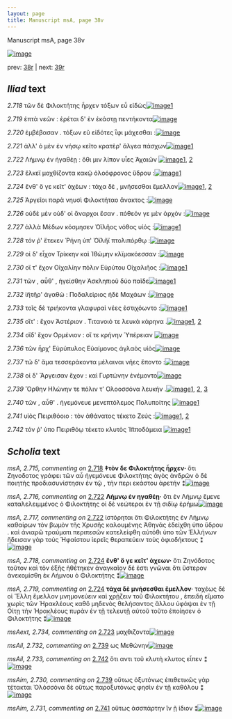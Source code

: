 ```yaml
---
layout: page
title: Manuscript msA, page 38v
---
```


Manuscript msA, page 38v

[![image](http://www.homermultitext.org/iipsrv?OBJ=IIP,1.0&FIF=/project/homer/pyramidal/deepzoom/hmt/vaimg/2017a/VA038VN_0540.tif&WID=100&CVT=JPEG)](http://www.homermultitext.org/ict2/?urn=urn:cite2:hmt:vaimg.2017a:VA038VN_0540)

prev:  [38r](../38r) | next:  [39r](../39r)

## *Iliad* text

*2.718* <a id="2.718"/> τῶν δὲ Φιλοκτήτης 					ἦρχεν τόξων εὖ εἰδὼς[![image](http://www.homermultitext.org/iipsrv?OBJ=IIP,1.0&FIF=/project/homer/pyramidal/deepzoom/hmt/vaimg/2017a/VA038VN_0540.tif&RGN=0.469,0.2302,0.386,0.0316&WID=1000&CVT=JPEG)](http://www.homermultitext.org/ict2/?urn=urn:cite2:hmt:vaimg.2017a:VA038VN_0540@0.469,0.2302,0.386,0.0316)[1](#msA_2.715)

*2.719* <a id="2.719"/> ἑπτὰ νεῶν : ἐρέται δ' ἐν ἑκάστῃ πεντήκοντα[![image](http://www.homermultitext.org/iipsrv?OBJ=IIP,1.0&FIF=/project/homer/pyramidal/deepzoom/hmt/vaimg/2017a/VA038VN_0540.tif&RGN=0.469,0.2498,0.386,0.0316&WID=1000&CVT=JPEG)](http://www.homermultitext.org/ict2/?urn=urn:cite2:hmt:vaimg.2017a:VA038VN_0540@0.469,0.2498,0.386,0.0316)

*2.720* <a id="2.720"/> ἐμβέβασαν . τόξων εῦ εἰδότες ῗφι μάχεσθαι :[![image](http://www.homermultitext.org/iipsrv?OBJ=IIP,1.0&FIF=/project/homer/pyramidal/deepzoom/hmt/vaimg/2017a/VA038VN_0540.tif&RGN=0.469,0.2709,0.386,0.0316&WID=1000&CVT=JPEG)](http://www.homermultitext.org/ict2/?urn=urn:cite2:hmt:vaimg.2017a:VA038VN_0540@0.469,0.2709,0.386,0.0316)

*2.721* <a id="2.721"/> ἀλλ' ὁ μὲν ἐν νήσῳ κεῖτο κρατὲρ' ἄλγεα πάσχων[![image](http://www.homermultitext.org/iipsrv?OBJ=IIP,1.0&FIF=/project/homer/pyramidal/deepzoom/hmt/vaimg/2017a/VA038VN_0540.tif&RGN=0.469,0.2889,0.386,0.0316&WID=1000&CVT=JPEG)](http://www.homermultitext.org/ict2/?urn=urn:cite2:hmt:vaimg.2017a:VA038VN_0540@0.469,0.2889,0.386,0.0316)[1](#msAim_2.726)

*2.722* <a id="2.722"/> Λήμνῳ ἐν ἠγαθέῃ : 					ὅθι μιν λίπον υἷες Ἀχαιῶν 				[![image](http://www.homermultitext.org/iipsrv?OBJ=IIP,1.0&FIF=/project/homer/pyramidal/deepzoom/hmt/vaimg/2017a/VA038VN_0540.tif&RGN=0.479,0.307,0.386,0.0316&WID=1000&CVT=JPEG)](http://www.homermultitext.org/ict2/?urn=urn:cite2:hmt:vaimg.2017a:VA038VN_0540@0.479,0.307,0.386,0.0316)[1](#msA_2.717), [2](#msA_2.716)

*2.723* <a id="2.723"/> ἕλκεϊ μοχθίζοντα κακῷ ὀλοόφρονος ὕδρου :[![image](http://www.homermultitext.org/iipsrv?OBJ=IIP,1.0&FIF=/project/homer/pyramidal/deepzoom/hmt/vaimg/2017a/VA038VN_0540.tif&RGN=0.478,0.3251,0.386,0.0316&WID=1000&CVT=JPEG)](http://www.homermultitext.org/ict2/?urn=urn:cite2:hmt:vaimg.2017a:VA038VN_0540@0.478,0.3251,0.386,0.0316)[1](#msAext_2.734)

*2.724* <a id="2.724"/> ἔνθ' ὅ γε κεῖτ' ἀχέων : τάχα δὲ , μνήσεσθαι ἔμελλον[![image](http://www.homermultitext.org/iipsrv?OBJ=IIP,1.0&FIF=/project/homer/pyramidal/deepzoom/hmt/vaimg/2017a/VA038VN_0540.tif&RGN=0.482,0.3454,0.386,0.0316&WID=1000&CVT=JPEG)](http://www.homermultitext.org/ict2/?urn=urn:cite2:hmt:vaimg.2017a:VA038VN_0540@0.482,0.3454,0.386,0.0316)[1](#msA_2.719), [2](#msA_2.718)

*2.725* <a id="2.725"/> Ἀργεῖοι παρὰ νηυσὶ 						 Φιλοκτήταο ἄνακτος :[![image](http://www.homermultitext.org/iipsrv?OBJ=IIP,1.0&FIF=/project/homer/pyramidal/deepzoom/hmt/vaimg/2017a/VA038VN_0540.tif&RGN=0.478,0.3649,0.386,0.0316&WID=1000&CVT=JPEG)](http://www.homermultitext.org/ict2/?urn=urn:cite2:hmt:vaimg.2017a:VA038VN_0540@0.478,0.3649,0.386,0.0316)

*2.726* <a id="2.726"/> οὐδὲ μὲν οὐδ' οἱ ἄναρχοι ἔσαν . πόθεόν γε μὲν ἀρχὸν :[![image](http://www.homermultitext.org/iipsrv?OBJ=IIP,1.0&FIF=/project/homer/pyramidal/deepzoom/hmt/vaimg/2017a/VA038VN_0540.tif&RGN=0.478,0.3815,0.386,0.0316&WID=1000&CVT=JPEG)](http://www.homermultitext.org/ict2/?urn=urn:cite2:hmt:vaimg.2017a:VA038VN_0540@0.478,0.3815,0.386,0.0316)

*2.727* <a id="2.727"/> ἀλλὰ Μέδων κόσμησεν 						 Ὀϊλῆος νόθος υἱός :[![image](http://www.homermultitext.org/iipsrv?OBJ=IIP,1.0&FIF=/project/homer/pyramidal/deepzoom/hmt/vaimg/2017a/VA038VN_0540.tif&RGN=0.473,0.4003,0.386,0.0316&WID=1000&CVT=JPEG)](http://www.homermultitext.org/ict2/?urn=urn:cite2:hmt:vaimg.2017a:VA038VN_0540@0.473,0.4003,0.386,0.0316)[1](#msA_2.720)

*2.728* <a id="2.728"/> τόν ῥ' ἔτεκεν Ῥήνη ὑπ' 						 Ὀϊλῆϊ πτολιπόρθῳ :[![image](http://www.homermultitext.org/iipsrv?OBJ=IIP,1.0&FIF=/project/homer/pyramidal/deepzoom/hmt/vaimg/2017a/VA038VN_0540.tif&RGN=0.47,0.4206,0.386,0.0316&WID=1000&CVT=JPEG)](http://www.homermultitext.org/ict2/?urn=urn:cite2:hmt:vaimg.2017a:VA038VN_0540@0.47,0.4206,0.386,0.0316)

*2.729* <a id="2.729"/> οἱ δ' εἶχον Τρίκκην καὶ Ἰ̈θώμην κλϊμακόεσσαν :[![image](http://www.homermultitext.org/iipsrv?OBJ=IIP,1.0&FIF=/project/homer/pyramidal/deepzoom/hmt/vaimg/2017a/VA038VN_0540.tif&RGN=0.477,0.4387,0.386,0.0316&WID=1000&CVT=JPEG)](http://www.homermultitext.org/ict2/?urn=urn:cite2:hmt:vaimg.2017a:VA038VN_0540@0.477,0.4387,0.386,0.0316)

*2.730* <a id="2.730"/> οἵ τ' ἔχον Οἰχαλίην πόλιν Εὐρύτου 					 Οἰχαλιῆος :[![image](http://www.homermultitext.org/iipsrv?OBJ=IIP,1.0&FIF=/project/homer/pyramidal/deepzoom/hmt/vaimg/2017a/VA038VN_0540.tif&RGN=0.471,0.4567,0.386,0.0316&WID=1000&CVT=JPEG)](http://www.homermultitext.org/ict2/?urn=urn:cite2:hmt:vaimg.2017a:VA038VN_0540@0.471,0.4567,0.386,0.0316)[1](#msA_2.721)

*2.731* <a id="2.731"/> τῶν , αὖθ' , ἡγείσθην Ἀσκληπιοῦ δύο παῖδε[![image](http://www.homermultitext.org/iipsrv?OBJ=IIP,1.0&FIF=/project/homer/pyramidal/deepzoom/hmt/vaimg/2017a/VA038VN_0540.tif&RGN=0.471,0.4763,0.386,0.0316&WID=1000&CVT=JPEG)](http://www.homermultitext.org/ict2/?urn=urn:cite2:hmt:vaimg.2017a:VA038VN_0540@0.471,0.4763,0.386,0.0316)[1](#msAim_2.727)

*2.732* <a id="2.732"/> ἰ̈ητῆρ' ἀγαθὼ : Ποδαλείριος ἠδὲ Μαχάων :[![image](http://www.homermultitext.org/iipsrv?OBJ=IIP,1.0&FIF=/project/homer/pyramidal/deepzoom/hmt/vaimg/2017a/VA038VN_0540.tif&RGN=0.471,0.4959,0.386,0.0316&WID=1000&CVT=JPEG)](http://www.homermultitext.org/ict2/?urn=urn:cite2:hmt:vaimg.2017a:VA038VN_0540@0.471,0.4959,0.386,0.0316)

*2.733* <a id="2.733"/> τοῖς δὲ τριήκοντα γλαφυραὶ νέες ἐστιχόωντο :[![image](http://www.homermultitext.org/iipsrv?OBJ=IIP,1.0&FIF=/project/homer/pyramidal/deepzoom/hmt/vaimg/2017a/VA038VN_0540.tif&RGN=0.471,0.5139,0.386,0.0316&WID=1000&CVT=JPEG)](http://www.homermultitext.org/ict2/?urn=urn:cite2:hmt:vaimg.2017a:VA038VN_0540@0.471,0.5139,0.386,0.0316)[1](#msAim_2.728)

*2.735* <a id="2.735"/> οἵτ' : ἔχον Ἀστέριον . Τιτανοιό τε λευκὰ κάρηνα .[![image](http://www.homermultitext.org/iipsrv?OBJ=IIP,1.0&FIF=/project/homer/pyramidal/deepzoom/hmt/vaimg/2017a/VA038VN_0540.tif&RGN=0.478,0.5342,0.386,0.0316&WID=1000&CVT=JPEG)](http://www.homermultitext.org/ict2/?urn=urn:cite2:hmt:vaimg.2017a:VA038VN_0540@0.478,0.5342,0.386,0.0316)[1](#msAim_2.729), [2](#msA_2.722)

*2.734* <a id="2.734"/> οἵδ' ἔχον Ορμένιον : οἵ τε κρήνην Ὑπέρειαν 				[![image](http://www.homermultitext.org/iipsrv?OBJ=IIP,1.0&FIF=/project/homer/pyramidal/deepzoom/hmt/vaimg/2017a/VA038VN_0540.tif&RGN=0.477,0.5515,0.386,0.0316&WID=1000&CVT=JPEG)](http://www.homermultitext.org/ict2/?urn=urn:cite2:hmt:vaimg.2017a:VA038VN_0540@0.477,0.5515,0.386,0.0316)

*2.736* <a id="2.736"/> τῶν ἦρχ' Εὐρύπυλος 					 Εὐαίμονος ἀγλαὸς υἱὸς[![image](http://www.homermultitext.org/iipsrv?OBJ=IIP,1.0&FIF=/project/homer/pyramidal/deepzoom/hmt/vaimg/2017a/VA038VN_0540.tif&RGN=0.48,0.5673,0.386,0.0316&WID=1000&CVT=JPEG)](http://www.homermultitext.org/ict2/?urn=urn:cite2:hmt:vaimg.2017a:VA038VN_0540@0.48,0.5673,0.386,0.0316)

*2.737* <a id="2.737"/> τῶ δ' ἅμα τεσσεράκοντα μέλαιναι νῆες ἕποντο :[![image](http://www.homermultitext.org/iipsrv?OBJ=IIP,1.0&FIF=/project/homer/pyramidal/deepzoom/hmt/vaimg/2017a/VA038VN_0540.tif&RGN=0.484,0.5884,0.386,0.0316&WID=1000&CVT=JPEG)](http://www.homermultitext.org/ict2/?urn=urn:cite2:hmt:vaimg.2017a:VA038VN_0540@0.484,0.5884,0.386,0.0316)

*2.738* <a id="2.738"/> οἱ δ' Ἄργεισαν 					ἔχον : καὶ Γυρτώνην 					ἐνέμοντο[![image](http://www.homermultitext.org/iipsrv?OBJ=IIP,1.0&FIF=/project/homer/pyramidal/deepzoom/hmt/vaimg/2017a/VA038VN_0540.tif&RGN=0.481,0.608,0.386,0.0316&WID=1000&CVT=JPEG)](http://www.homermultitext.org/ict2/?urn=urn:cite2:hmt:vaimg.2017a:VA038VN_0540@0.481,0.608,0.386,0.0316)

*2.739* <a id="2.739"/> Ὄρθην 					 Ηλώνην τε πόλιν τ' 						 Ολοοσσόνα λευκήν .[![image](http://www.homermultitext.org/iipsrv?OBJ=IIP,1.0&FIF=/project/homer/pyramidal/deepzoom/hmt/vaimg/2017a/VA038VN_0540.tif&RGN=0.472,0.6238,0.386,0.0316&WID=1000&CVT=JPEG)](http://www.homermultitext.org/ict2/?urn=urn:cite2:hmt:vaimg.2017a:VA038VN_0540@0.472,0.6238,0.386,0.0316)[1](#msA_2.723), [2](#msAil_2.732), [3](#msAim_2.730)

*2.740* <a id="2.740"/> τῶν , αὖθ' . ἡγεμόνευε μενεπτόλεμος Πολυποίτης 				[![image](http://www.homermultitext.org/iipsrv?OBJ=IIP,1.0&FIF=/project/homer/pyramidal/deepzoom/hmt/vaimg/2017a/VA038VN_0540.tif&RGN=0.482,0.6448,0.386,0.0316&WID=1000&CVT=JPEG)](http://www.homermultitext.org/ict2/?urn=urn:cite2:hmt:vaimg.2017a:VA038VN_0540@0.482,0.6448,0.386,0.0316)[1](#msA_2.724)

*2.741* <a id="2.741"/> υἱὸς Πειριθόοιο : τὸν 					ἀθάνατος τέκετο Ζεύς :[![image](http://www.homermultitext.org/iipsrv?OBJ=IIP,1.0&FIF=/project/homer/pyramidal/deepzoom/hmt/vaimg/2017a/VA038VN_0540.tif&RGN=0.478,0.6644,0.386,0.0316&WID=1000&CVT=JPEG)](http://www.homermultitext.org/ict2/?urn=urn:cite2:hmt:vaimg.2017a:VA038VN_0540@0.478,0.6644,0.386,0.0316)[1](#msA_2.725), [2](#msAim_2.731)

*2.742* <a id="2.742"/> τόν ῥ' ὑπο Πειριθόῳ 					τέκετο κλυτὸς Ἱ̈πποδάμεια 				[![image](http://www.homermultitext.org/iipsrv?OBJ=IIP,1.0&FIF=/project/homer/pyramidal/deepzoom/hmt/vaimg/2017a/VA038VN_0540.tif&RGN=0.478,0.681,0.406,0.0414&WID=1000&CVT=JPEG)](http://www.homermultitext.org/ict2/?urn=urn:cite2:hmt:vaimg.2017a:VA038VN_0540@0.478,0.681,0.406,0.0414)[1](#msAil_2.733)

## *Scholia* text

*msA, 2.715, commenting on* [2.718](#2.718)  <a id="msA_2.715"/> **‡τὸν δε Φιλοκτήτης ἦρχεν·** ὅτι Ζηνοδοτος γράφει τῶν αὖ ἡγεμόνευε Φιλοκτήτης ἀγὸς ἀνδρῶν ὁ δὲ ποιητὴς προδιασυνίστησιν ἐν τῷ , τὴν περι εκάστου ἀρετήν ⁑[![image](http://www.homermultitext.org/iipsrv?OBJ=IIP,1.0&FIF=/project/homer/pyramidal/deepzoom/hmt/vaimg/2017a/VA038VN_0540.tif&RGN=0.2017,0.1237,0.6173,0.0343&WID=1000&CVT=JPEG)](http://www.homermultitext.org/ict2/?urn=urn:cite2:hmt:vaimg.2017a:VA038VN_0540@0.2017,0.1237,0.6173,0.0343)

*msA, 2.716, commenting on* [2.722](#2.722)  <a id="msA_2.716"/> **Λήμνῳ ἐν ηγαθέῃ·** ὅτι ἐν Λήμνῳ ἔμενε καταλελειμμένος ὁ Φιλοκτήτης οἱ δὲ νεώτεροι ἐν τῇ σιδίῳ ἐρήμω[![image](http://www.homermultitext.org/iipsrv?OBJ=IIP,1.0&FIF=/project/homer/pyramidal/deepzoom/hmt/vaimg/2017a/VA038VN_0540.tif&RGN=0.2203,0.1397,0.5997,0.0298&WID=1000&CVT=JPEG)](http://www.homermultitext.org/ict2/?urn=urn:cite2:hmt:vaimg.2017a:VA038VN_0540@0.2203,0.1397,0.5997,0.0298)

*msA, 2.717, commenting on* [2.722](#2.722)  <a id="msA_2.717"/> ἱστόρηται ὅτι Φιλοκτήτης ἐν Λήμνῳ καθαίρων τὸν βωμὸν τῆς Χρυσῆς καλουμένης Ἀθηνᾶς ἐδείχθη ὑπο ὕδρου . καὶ ἀνιαρῶ τραύματι περιπεσῶν κατελείφθη αὐτόθι ὑπο τῶν Ἑλλήνων ἤδεισαν γὰρ τοὺς Ἡφαίστου ἱερεῖς θεραπεύειν τοὺς ὀφιοδήκτους ⁑[![image](http://www.homermultitext.org/iipsrv?OBJ=IIP,1.0&FIF=/project/homer/pyramidal/deepzoom/hmt/vaimg/2017a/VA038VN_0540.tif&RGN=0.2083,0.1514,0.619,0.0401&WID=1000&CVT=JPEG)](http://www.homermultitext.org/ict2/?urn=urn:cite2:hmt:vaimg.2017a:VA038VN_0540@0.2083,0.1514,0.619,0.0401)

*msA, 2.718, commenting on* [2.724](#2.724)  <a id="msA_2.718"/> **ἔνθ' ὅ γε κεῖτ' ἀχεων·** ὅτι Ζηνόδοτος τοῦτον καὶ τὸν ἑξῆς ἠθέτηκεν ἀναγκαῖον δέ ἐστι γνῶναι ὅτι ὕστερον ἀνεκομίσθη ἐκ Λήμνου ὁ Φιλοκτήτης ⁑[![image](http://www.homermultitext.org/iipsrv?OBJ=IIP,1.0&FIF=/project/homer/pyramidal/deepzoom/hmt/vaimg/2017a/VA038VN_0540.tif&RGN=0.2007,0.1827,0.6193,0.0348&WID=1000&CVT=JPEG)](http://www.homermultitext.org/ict2/?urn=urn:cite2:hmt:vaimg.2017a:VA038VN_0540@0.2007,0.1827,0.6193,0.0348)

*msA, 2.719, commenting on* [2.724](#2.724)  <a id="msA_2.719"/> **τάχα δὲ μνήσεσθαι ἔμελλον·** ταχέως δὲ οἱ Ἕλλη ἔμελλον μνημονεύειν καὶ χρῄζειν τοῦ Φιλοκτήτου , ἐπειδὴ εἵματο χωρὶς τῶν Ἡρακλέους καθὃ μηδενὸς θελήσαντος ἄλλου ὑφάψαι ἐν τῇ Οίτῃ τὴν Ἡρακλέους πυρὰν ἐν τῇ τελευτῇ αὐτοῦ τοῦτο ἐποίησεν ὁ Φιλοκτήτης ⁑[![image](http://www.homermultitext.org/iipsrv?OBJ=IIP,1.0&FIF=/project/homer/pyramidal/deepzoom/hmt/vaimg/2017a/VA038VN_0540.tif&RGN=0.2017,0.215,0.2267,0.0856&WID=1000&CVT=JPEG)](http://www.homermultitext.org/ict2/?urn=urn:cite2:hmt:vaimg.2017a:VA038VN_0540@0.2017,0.215,0.2267,0.0856)

*msAext, 2.734, commenting on* [2.723](#2.723)  <a id="msAext_2.734"/> μαχθιζοντα[![image](http://www.homermultitext.org/iipsrv?OBJ=IIP,1.0&FIF=/project/homer/pyramidal/deepzoom/hmt/vaimg/2017a/VA038VN_0540.tif&RGN=0.123,0.3322,0.0667,0.0173&WID=1000&CVT=JPEG)](http://www.homermultitext.org/ict2/?urn=urn:cite2:hmt:vaimg.2017a:VA038VN_0540@0.123,0.3322,0.0667,0.0173)

*msAil, 2.732, commenting on* [2.739](#2.739)  <a id="msAil_2.732"/> ως Μεθώνην[![image](http://www.homermultitext.org/iipsrv?OBJ=IIP,1.0&FIF=/project/homer/pyramidal/deepzoom/hmt/vaimg/2017a/VA038VN_0540.tif&RGN=0.5693,0.626,0.058,0.011&WID=1000&CVT=JPEG)](http://www.homermultitext.org/ict2/?urn=urn:cite2:hmt:vaimg.2017a:VA038VN_0540@0.5693,0.626,0.058,0.011)

*msAil, 2.733, commenting on* [2.742](#2.742)  <a id="msAil_2.733"/> ὅτι αντι τοῦ κλυτὴ κλυτος εἶπεν ⁑[![image](http://www.homermultitext.org/iipsrv?OBJ=IIP,1.0&FIF=/project/homer/pyramidal/deepzoom/hmt/vaimg/2017a/VA038VN_0540.tif&RGN=0.669,0.6991,0.1287,0.0143&WID=1000&CVT=JPEG)](http://www.homermultitext.org/ict2/?urn=urn:cite2:hmt:vaimg.2017a:VA038VN_0540@0.669,0.6991,0.1287,0.0143)

*msAim, 2.730, commenting on* [2.739](#2.739)  <a id="msAim_2.730"/> οὕτως ὀξυτόνως ἐπιθετικῶς γὰρ τέτακται Ὀλόσσόνα δὲ οὕτως παροξυτόνως φησὶν ἐν τῇ καθόλου ⁑[![image](http://www.homermultitext.org/iipsrv?OBJ=IIP,1.0&FIF=/project/homer/pyramidal/deepzoom/hmt/vaimg/2017a/VA038VN_0540.tif&RGN=0.4007,0.633,0.0877,0.0503&WID=1000&CVT=JPEG)](http://www.homermultitext.org/ict2/?urn=urn:cite2:hmt:vaimg.2017a:VA038VN_0540@0.4007,0.633,0.0877,0.0503)

*msAim, 2.731, commenting on* [2.741](#2.741)  <a id="msAim_2.731"/> οὕτως ἁσσπάρτην ἵν ῇ ἰδιον ⁑[![image](http://www.homermultitext.org/iipsrv?OBJ=IIP,1.0&FIF=/project/homer/pyramidal/deepzoom/hmt/vaimg/2017a/VA038VN_0540.tif&RGN=0.416,0.6824,0.0623,0.0175&WID=1000&CVT=JPEG)](http://www.homermultitext.org/ict2/?urn=urn:cite2:hmt:vaimg.2017a:VA038VN_0540@0.416,0.6824,0.0623,0.0175)